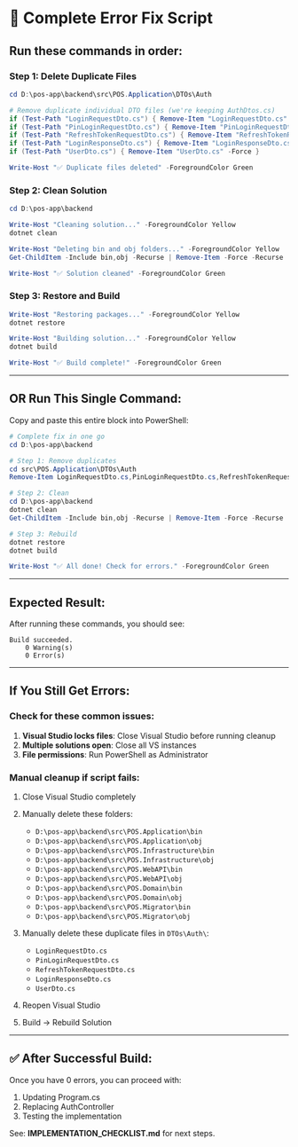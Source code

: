 # 🔧 Complete Error Fix Script

## Run these commands in order:

### Step 1: Delete Duplicate Files
```powershell
cd D:\pos-app\backend\src\POS.Application\DTOs\Auth

# Remove duplicate individual DTO files (we're keeping AuthDtos.cs)
if (Test-Path "LoginRequestDto.cs") { Remove-Item "LoginRequestDto.cs" -Force }
if (Test-Path "PinLoginRequestDto.cs") { Remove-Item "PinLoginRequestDto.cs" -Force }
if (Test-Path "RefreshTokenRequestDto.cs") { Remove-Item "RefreshTokenRequestDto.cs" -Force }
if (Test-Path "LoginResponseDto.cs") { Remove-Item "LoginResponseDto.cs" -Force }
if (Test-Path "UserDto.cs") { Remove-Item "UserDto.cs" -Force }

Write-Host "✅ Duplicate files deleted" -ForegroundColor Green
```

### Step 2: Clean Solution
```powershell
cd D:\pos-app\backend

Write-Host "Cleaning solution..." -ForegroundColor Yellow
dotnet clean

Write-Host "Deleting bin and obj folders..." -ForegroundColor Yellow
Get-ChildItem -Include bin,obj -Recurse | Remove-Item -Force -Recurse

Write-Host "✅ Solution cleaned" -ForegroundColor Green
```

### Step 3: Restore and Build
```powershell
Write-Host "Restoring packages..." -ForegroundColor Yellow
dotnet restore

Write-Host "Building solution..." -ForegroundColor Yellow
dotnet build

Write-Host "✅ Build complete!" -ForegroundColor Green
```

---

## OR Run This Single Command:

Copy and paste this entire block into PowerShell:

```powershell
# Complete fix in one go
cd D:\pos-app\backend

# Step 1: Remove duplicates
cd src\POS.Application\DTOs\Auth
Remove-Item LoginRequestDto.cs,PinLoginRequestDto.cs,RefreshTokenRequestDto.cs,LoginResponseDto.cs,UserDto.cs -Force -ErrorAction SilentlyContinue

# Step 2: Clean
cd D:\pos-app\backend
dotnet clean
Get-ChildItem -Include bin,obj -Recurse | Remove-Item -Force -Recurse

# Step 3: Rebuild
dotnet restore
dotnet build

Write-Host "✅ All done! Check for errors." -ForegroundColor Green
```

---

## Expected Result:

After running these commands, you should see:
```
Build succeeded.
    0 Warning(s)
    0 Error(s)
```

---

## If You Still Get Errors:

### Check for these common issues:

1. **Visual Studio locks files**: Close Visual Studio before running cleanup
2. **Multiple solutions open**: Close all VS instances
3. **File permissions**: Run PowerShell as Administrator

### Manual cleanup if script fails:

1. Close Visual Studio completely
2. Manually delete these folders:
   - `D:\pos-app\backend\src\POS.Application\bin`
   - `D:\pos-app\backend\src\POS.Application\obj`
   - `D:\pos-app\backend\src\POS.Infrastructure\bin`
   - `D:\pos-app\backend\src\POS.Infrastructure\obj`
   - `D:\pos-app\backend\src\POS.WebAPI\bin`
   - `D:\pos-app\backend\src\POS.WebAPI\obj`
   - `D:\pos-app\backend\src\POS.Domain\bin`
   - `D:\pos-app\backend\src\POS.Domain\obj`
   - `D:\pos-app\backend\src\POS.Migrator\bin`
   - `D:\pos-app\backend\src\POS.Migrator\obj`

3. Manually delete these duplicate files in `DTOs\Auth\`:
   - `LoginRequestDto.cs`
   - `PinLoginRequestDto.cs`
   - `RefreshTokenRequestDto.cs`
   - `LoginResponseDto.cs`
   - `UserDto.cs`

4. Reopen Visual Studio
5. Build → Rebuild Solution

---

## ✅ After Successful Build:

Once you have 0 errors, you can proceed with:
1. Updating Program.cs
2. Replacing AuthController
3. Testing the implementation

See: **IMPLEMENTATION_CHECKLIST.md** for next steps.
